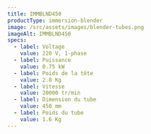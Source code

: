```yaml
---
title: IMMBLND450
productType: immersion-blender
image: /src/assets/images/blender-tubes.png
imageAlt: IMMBLND450
specs:
  - label: Voltage
    value: 220 V, 1-phase
  - label: Puissance
    value: 0.75 kW
  - label: Poids de la tête
    value: 2.8 Kg
  - label: Vitesse
    value: 20000 tr/min
  - label: Dimension du tube
    value: 450 mm
  - label: Poids du tube
    value: 1.6 Kg
---
```


